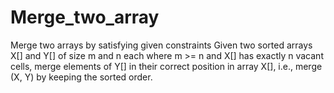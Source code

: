 # Merge_two_array
Merge two arrays by satisfying given constraints Given two sorted arrays X[] and Y[] of size m and n each where m >= n and X[] has exactly n vacant cells,  merge elements of Y[] in their correct position in array X[], i.e., merge (X, Y) by keeping the sorted order.
